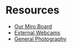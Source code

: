 # Resources

- [Our Miro Board](tinyurl.com/xphoto-s22-miro)
- [External Webcams](tinyurl.com/externalwebcams)
- [General Photography]()